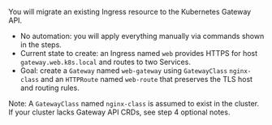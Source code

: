 You will migrate an existing Ingress resource to the Kubernetes Gateway API.

- No automation: you will apply everything manually via commands shown in the steps.
- Current state to create: an Ingress named `web` provides HTTPS for host `gateway.web.k8s.local` and routes to two Services.
- Goal: create a `Gateway` named `web-gateway` using `GatewayClass` `nginx-class` and an `HTTPRoute` named `web-route` that preserves the TLS host and routing rules.

Note: A `GatewayClass` named `nginx-class` is assumed to exist in the cluster. If your cluster lacks Gateway API CRDs, see step 4 optional notes.
